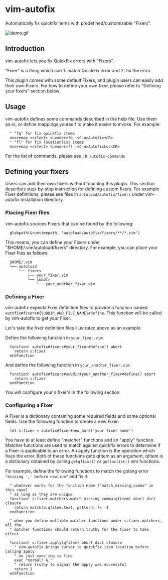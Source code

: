 # vim-autofix

Automatically fix quickfix items with predefined/customizable "Fixers".

![demo.gif](https://user-images.githubusercontent.com/1609598/35425368-b31694fe-029d-11e8-9b3a-d3227ef77d6b.gif)

## Introduction

vim-autofix lets you fix QuickFix errors with "Fixers".

"Fixer" is a thing which can 1. match QuickFix error and 2. fix the error.

This plugin comes with some default Fixers, and plugin users can easily add
their own Fixers. For how to define your own fixer, please refer to
"Defining your fixers" section below.

## Usage

vim-autofix defines some commands described in the help file. Use them
as-is, or define mappings yourself to make it easier to invoke. For example:

```vim
  " "fq" for fix quickfix items
  nnoremap <silent> <Leader>fq :<C-u>Autofix<CR>
  " "fl" for fix locationlist items
  nnoremap <silent> <Leader>fl :<C-u>AutofixLoc<CR>
```

For the list of commands, please see `:h autofix-commands`

## Defining your fixers

Users can add their own fixers without touching this plugin. This section
describes step-by-step instruction for defining custom fixers.
For example Fixer definitions, please see files in `autoload/autofix/fixers`
under vim-autofix installation directory.

### Placing Fixer files

vim-autofix sources Fixers that can be found by the following:

```vim
  globpath(&runtimepath, 'autoload/autofix/fixers/**/*.vim')
```

This means, you can define your Fixers under "$HOME/.vim/autoload/fixers"
directory. For example, you can place your Fixer files as follows:

```
  $HOME/.vim
  └── autoload
      └── fixers
          ├── your_fixer.vim
          └── subdir
              └── your_another_fixer.vim
```

### Defining a Fixer

vim-autofix expects Fixer definition files to provide a function named
`autofix#fixers#{SUBDIR_AND_FILE_NAME}#define`. This function will be called
by vim-autofix to get your Fixer.

Let's take the fixer definition files illustrated above as an example.

Define the following function in `your_fixer.vim`:

```vim
  function! autofix#fixers#your_fixer#define() abort
    return s:fixer
  endfunction
```

And define the following function in `your_another_fixer.vim`:

```vim
  function! autofix#fixers#subdir#your_another_fixer#define() abort
    return s:fixer
  endfunction
```

You will configure your s:fixer's in the following section.

### Configuring a Fixer

A Fixer is a dictionary containing some required fields and some optional
fields. Use the following function to create a new Fixer:

```vim
  let s:fixer = autofix#fixer#new_bare('your fixer name')
```

You have to at least define "matcher" functions and an "apply" function.
Matcher functions are used to match against quickfix errors to determine if
a Fixer is applicable to an error. An apply function is the operation which
fixes the error.  Both of these functions gets qfitem as an argument, qfitem
is a dictionary obtained by calling `getqflist()` or `getloclist()` vim
functions.

For example, define the following functions to match the golang error
`"missing ',' before newline"` and fix it:

```vim
  " whatever works for the function name ("match_missing_comma" in this case)
  " as long as they are unique
  function! s:fixer.matchers.match_missing_comma(qfitem) abort dict closure
    return match(a:qfitem.text, pattern) != -1
  endfunction

  " when you define multiple matcher functions under s:fixer.matchers, all the
  " matcher functions should return truthy for the fixer to take effect

  function! s:fixer.apply(qfitem) abort dict closure
    " vim-autofix brings cursor to quickfix item location before calling apply
    " so just exec'ing is fine
    exec "normal! A,"
    " return truthy to signal the apply was successful
    return 1
  endfunction
```

